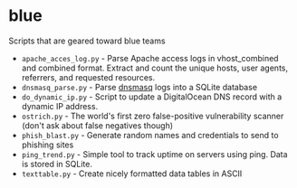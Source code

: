 blue
=======

Scripts that are geared toward blue teams

* `apache_acces_log.py` - Parse Apache access logs in vhost_combined and combined format. Extract and count the unique hosts, user agents, referrers, and requested resources.
* `dnsmasq_parse.py` - Parse [dnsmasq](http://www.thekelleys.org.uk/dnsmasq/doc.html) logs into a SQLite database
* `do_dynamic_ip.py` - Script to update a DigitalOcean DNS record with a dynamic IP address.
* `ostrich.py` - The world's first zero false-positive vulnerability scanner (don't ask about false negatives though)
* `phish_blast.py` - Generate random names and credentials to send to phishing sites
* `ping_trend.py` - Simple tool to track uptime on servers using ping. Data is stored in SQLite.
* `texttable.py` - Create nicely formatted data tables in ASCII
